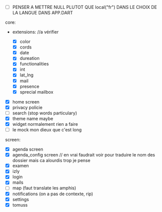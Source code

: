 - [ ] PENSER A METTRE NULL PLUTOT QUE local("fr") DANS LE CHOIX DE LA LANGUE DANS APP.DART

core:

- extensions: //a vérifier

  - [x] color
  - [x] cords
  - [x] date
  - [x] dureation
  - [x] functionalities
  - [x] int
  - [x] lat_lng
  - [x] mail
  - [x] presence
  - [x] sprecial mailbox

- [x] home screen
- [x] privacy policie
- [ ] search (stop words particulary)
- [x] theme name maybe
- [x] widget normalement rien a faire
- [ ] le mock mon dieux que c'est long

screen:

- [x] agenda screen
- [x] agenda_config screen // en vrai faudrait voir pour traduire le nom des dossier mais ca alourdis trop je pense
- [x] examen
- [x] izly
- [x] login
- [x] mails
- [ ] map (faut translate les amphis)
- [x] notifications (on a pas de contexte, rip)
- [x] settings
- [x] tomuss
